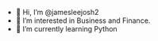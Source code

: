 - 👋 Hi, I’m @jamesleejosh2
- 👀 I’m interested in Business and Finance.
- 🌱 I’m currently learning Python

<!---
jamesleejosh2/jamesleejosh2 is a ✨ special ✨ repository because its `README.md` (this file) appears on your GitHub profile.
You can click the Preview link to take a look at your changes.
--->
